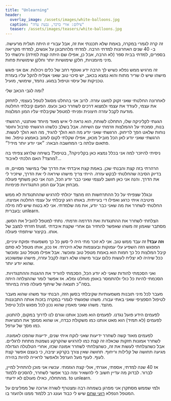 ```yaml
---
title: "Unlearning"
header:
  overlay_image: /assets/images/white-balloons.jpg
  caption: "צילום: אורי ברכר, גבעת עדה"
  teaser: /assets/images/teasers/white-balloons.jpg
---
```


זה קרה לגמרי במקרה, באמת שלא תכננתי את זה, אבל עבורי זו היתה תגלית מרעישה.<!--more-->
ב- 40 שנים האחרונות למדתי הרבה. למדתי מלהתבונן על אנשים,
למדתי מקריאה בספרים, למדתי בבית ספר (לא הרבה, אבל כן, אפילו שם היתה קצת למידה)
ורכשתי כל מיני מיומנויות, חלקן שימושיות יותר וחלקן שימושיות פחות.

זה מרגיש ממש נפלא כשיש לך הרבה ידע ואוסף רחב של כלים ויכולות. אם אני פוגש מישהו
שיש לו שריר מתוח והוא נמצא בכאב, יש סיכוי טוב שאני אצליח להקל עליו בעזרת
טכניקות של עיסוי וטיפול במגע. נחמד, שימושי, מועיל.

ומה לגבי הכאב שלי?

לאחרונה החלטתי שאני זקוק למעט עזרה. לרוב אני בהחלט מסוגל לטפל בעצמי, לתחזק את עצמי,
לעודד את עצמי ולמצוא דרכים לשחרר כאב וכעס.
הפעם קיבלתי החלטה מודעת לקבל עזרה חיצונית ופניתי למטפל שקיבלתי עליו המון המלצות.

הגעתי לקליניקה שלו, התחלנו לשוחח, הוא נראה לי איש מאוד מיוחד ואותנטי, הרגשתי בנוח,
סמכתי על ההמלצות וזרמתי עם השיחה.
אבל בשלב כלשהו הרגשתי סרבול וחוסר נוחות שלאט הפך לריחוק.
הרגשתי שאני יודע מה הוא הולך להגיד, מה הוא הולך לעשות.
הרגשתי שאני יודע לאן הכל מוביל מכאן, אפילו שקלתי לקום לעזוב באמצע טיפול.
ואז פתאום עלתה בי המחשבה הבאה: ״אני יודע יותר מידי!״.

ניסיתי להיזכר למה אני בכלל נמצא כאן בקליניקה?, בטיפול?
בשיחה שלרגע צפיתי בה מהצד?
האם הלכתי לאיבוד?...

הרהרתי בזה קצת והבנתי שכן. באמת קצת איבדתי את הדרך שלי במישור מסויים,
וזו בדיוק הסיבה שהחלטתי לבקש עזרה. הייתי צריך מישהו שיראה לי את הדרך, שיזכיר לי את הדרך.
והנה אני כאן חושב לעצמי שאני כבר יודע הכל,
הנה אני כאן משתף פעולה מבחוץ אבל עם המון התנגדויות פנימיות.

ובגלל שצפיתי על כל ההתרחשות הזו מהצד
יכולתי להרגיש שההתנגדות לא ממש מיטיבה איתי כרגע ואפילו די בעייתית.
באותו רגע קיבלתי על עצמי החלטה אמיצה.
החלטתי לשחרר את מה שאני כבר יודע, את מה שלמדתי.
אני לא בטוח שיש לזה מילה בעברית: unlearn.

הצלחתי לשחרר את ההתנגדות ואת הדרמה וזרמתי. נתתי למטפל להוביל את הסשן.
חזרתי למצב של trust. מסתבר שאמון זה משהו שאפשר להחזיר גם אחרי שקצת איבדתי אותו.
בקיצור שיתפתי פעולה.

**וזה עבד!** זה עבד ממש טוב. אני לא זוכר מתי היה לי סשן כל כך משמעותי ופוקח עיניים,
המפגש הזה השפיע עלי עמוקות ובעוצמות שלא היכרתי.
אז נכון, אותו מטפל לא סתם קיבל המלצות כל כך חמות הוא באמת מטפל טוב ומוכשר.
אבל אפילו מטפל טוב ומוכשר ככל שיהיה לא יצליח לעשות כלום עבור
מישהו שלא רוצה לקבל עזרה, מישהו שמשוכנע שהוא יודע יותר.

ואני הסכמתי להודות שאני לא יודע הכל, הסכמתי להוריד את ההגנות וההתנגדויות.
הסכמתי להיות כל כולי ולהתמסר באופן מוחלט ומלא.
אז אפשר לומר שההצלחה היתה בסה״כ תוצאה של שיתוף פעולה פורה במיוחד.

מעבר לכל מיני תובנות משמעותיות שקיבלתי בסשן הזה, הבנתי עוד משהו
שהוא מעבר לטיפול הספציפי שאני באתי עבורו.
משהו שפגשתי לגמרי במקרה בזכות אותה התבוננות מהצד.
משהו שאני מאמין שהוא נכון לכל מפגש ולכל טיפול.

לפעמים הידע פועל נגדנו. לפעמים הוא מעכב אותנו וגורם לנו לדרוך במקום, להתנוון.
לפעמים (לא תמיד) הוא מאט אותנו כמו משקולת כבדה, או שהוא ממסך את המציאות
כמו מסך של ערפל.

לפעמים מאוד קשה לשחרר ידיעות שאני לוקח איתי שנים, ידיעות שהפכו לאמונה.
לשחרר אמונות חזקות שכאלה זה קצת כמו להרגיש שהקרקע נשמטת מתחת לרגליים.
אבל כשהצלחתי לעשות את זה, כשהצלחתי לשחרר אמונה שכזו,
אחרי הטלטלה הגדולה מגיעה תחושה של קלילות וריחוף.
תחושה שאין צורך בקרקע יציבה, כי בעצם אפשר קצת לעוף.
לעוף מעל הערפל ולאפשר לראייה להיות בהירה.

אז 40 שנה למדתי, אספתי, אגרתי, אולי קצת הגזמתי.
עכשיו אני מוכן להתחיל למיין, לברור. לבדוק מה עדיין חשוב לי להשאיר ומה כבר אפשר לשחרר,
להסכים ללמוד מהתחלה, כאילו מעולם לא ידעתי. to unlearn.

ולמי שממש מסתקרן אני מפרגן בשמחה רבה ומצטרף לשורה
ארוכה של ממליצים על המטפל הנפלא [רועי שחם][roy] שיש לי כבוד ועונג רב ללמוד ממנו ולהעזר בו.

[roy]: https://www.facebook.com/roy.shaham.9
